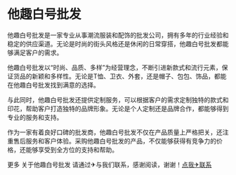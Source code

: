 # 他趣白号批发

他趣白号批发是一家专业从事潮流服装和配饰的批发公司，拥有多年的行业经验和稳定的供应渠道。无论是时尚的街头风格还是休闲的日常穿搭，他趣白号批发都能够满足客户的需求。

他趣白号批发以“时尚、品质、多样”为经营理念，不断引进新款式和流行元素，保证货品的新颖和多样性。无论是T恤、卫衣、外套，还是帽子、包包、饰品，都能在他趣白号批发找到满意的选择。

与此同时，他趣白号批发还提供定制服务，可以根据客户的需求定制独特的款式和印花，帮助客户打造独特的品牌形象。无论是个人定制还是品牌合作，都能够得到专业的服务和支持。

作为一家有着良好口碑的批发商，他趣白号批发不仅在产品质量上严格把关，还注重售后服务和客户体验。采购他趣白号批发的产品，不仅能够获得有竞争力的价格，还能够享受到全方位的支持和帮助。

更多 关于他趣白号批发 请通过✈与我们联系，感谢阅读，谢谢！[点我✈联系](https://lm.k02.cc)